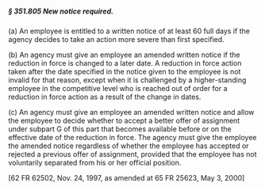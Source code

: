 ##### § 351.805 New notice required. #####

(a) An employee is entitled to a written notice of at least 60 full days if the agency decides to take an action more severe than first specified.

(b) An agency must give an employee an amended written notice if the reduction in force is changed to a later date. A reduction in force action taken after the date specified in the notice given to the employee is not invalid for that reason, except when it is challenged by a higher-standing employee in the competitive level who is reached out of order for a reduction in force action as a result of the change in dates.

(c) An agency must give an employee an amended written notice and allow the employee to decide whether to accept a better offer of assignment under subpart G of this part that becomes available before or on the effective date of the reduction in force. The agency must give the employee the amended notice regardless of whether the employee has accepted or rejected a previous offer of assignment, provided that the employee has not voluntarily separated from his or her official position.

[62 FR 62502, Nov. 24, 1997, as amended at 65 FR 25623, May 3, 2000]